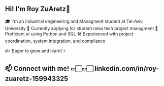 ## Hi! I'm Roy ZuAretz👋

🎓 I'm an Industrial engineering and Managment student at Tel-Aviv University
💼 Currently applying for student roles tech project managment
🐍 Proficient at using Python and SQL
🛠️ Experienced with project coordination, system integration, and compliance

 #⚡  Eager to grow and learn! ⚡
 
## 📫 Connect with me! 👉🏻👉🏻 linkedin.com/in/roy-zuaretz-159943325

